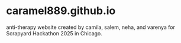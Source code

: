 # caramel889.github.io
anti-therapy website created by camila, salem, neha, and varenya for Scrapyard Hackathon 2025 in Chicago.
